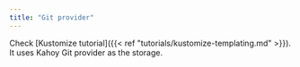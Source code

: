 ```yaml
---
title: "Git provider"
---
```


Check [Kustomize tutorial]({{< ref "tutorials/kustomize-templating.md" >}}). It uses Kahoy Git provider as the storage.

